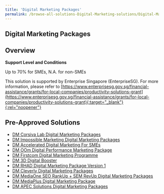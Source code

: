 ```yaml
---
title: 'Digital Marketing Packages'
permalink: /browse-all-solutions-Digital-Marketing-solutions/Digital-Marketing-Packages
---
```


## Digital Marketing Packages
## Overview

**Support Level and Conditions**

Up to 70% for SMEs, N.A. for non-SMEs

This solution is supported by Enterprise Singapore (EnterpriseSG). For more information, please refer to [https://www.enterprisesg.gov.sg/financial-assistance/grants/for-local-companies/productivity-solutions-grant](https://www.enterprisesg.gov.sg/financial-assistance/grants/for-local-companies/productivity-solutions-grant){:target="_blank"}{:rel="noopener"}

## Pre-Approved Solutions

- <a href='/productivity-solutions-grant/solutionrepo/solution2465' target='_blank'>DM Corsiva Lab Digital Marketing Packages</a><br>
- <a href='/productivity-solutions-grant/solutionrepo/solution2470' target='_blank'>DM Impossible Marketing Digital Marketing Packages</a><br>
- <a href='/productivity-solutions-grant/solutionrepo/solution2475' target='_blank'>DM Accelerated Digital Marketing For SMEs</a><br>
- <a href='/productivity-solutions-grant/solutionrepo/solution2526' target='_blank'>DM OOm Digital Performance Marketing Package</a><br>
- <a href='/productivity-solutions-grant/solutionrepo/solution2644' target='_blank'>DM Firstcom Digital Marketing Programme</a><br>
- <a href='/productivity-solutions-grant/solutionrepo/solution2744' target='_blank'>DM 3D Digital Booster</a><br>
- <a href='/productivity-solutions-grant/solutionrepo/solution2797' target='_blank'>DM RHAD Digital Marketing Package Version 1</a><br>
- <a href='/productivity-solutions-grant/solutionrepo/solution2807' target='_blank'>DM Cleverly Digital Marketing Packages</a><br>
- <a href='/productivity-solutions-grant/solutionrepo/solution2855' target='_blank'>DM MediaOne SEO RankUp + SEM RevUp Digital Marketing Packages</a><br>
- <a href='/productivity-solutions-grant/solutionrepo/solution2979' target='_blank'>DM MediaPlus Digital Marketing Package</a><br>
- <a href='/productivity-solutions-grant/solutionrepo/solution3015' target='_blank'>DM APEC Solutions Digital Marketing Packages</a><br>
